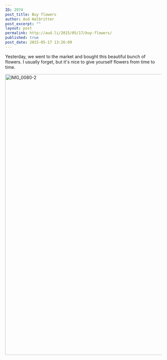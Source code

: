 ```yaml
---
ID: 2974
post_title: Buy flowers
author: Aud Halbritter
post_excerpt: ""
layout: post
permalink: http://aud.li/2015/05/17/buy-flowers/
published: true
post_date: 2015-05-17 13:26:09
---
```

Yesterday, we went to the market and bought this beautiful bunch of flowers. I usually forget, but it's nice to give yourself flowers from time to time.

<a href="http://aud.li/wp-content/uploads/2015/05/IMG_0080-2.jpg"><img class="alignnone size-full wp-image-2975" src="http://aud.li/wp-content/uploads/2015/05/IMG_0080-2.jpg" alt="IMG_0080-2" width="1200" height="900" /></a>